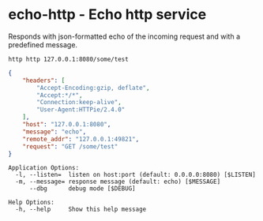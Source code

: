 # echo-http - Echo http service

Responds with json-formatted echo of the incoming request and with a predefined message.


`http http 127.0.0.1:8080/some/test`

```json
{
    "headers": [
        "Accept-Encoding:gzip, deflate",
        "Accept:*/*",
        "Connection:keep-alive",
        "User-Agent:HTTPie/2.4.0"
    ],
    "host": "127.0.0.1:8080",
    "message": "echo",
    "remote_addr": "127.0.0.1:49821",
    "request": "GET /some/test"
}

```

```
Application Options:
  -l, --listen=  listen on host:port (default: 0.0.0.0:8080) [$LISTEN]
  -m, --message= response message (default: echo) [$MESSAGE]
      --dbg      debug mode [$DEBUG]

Help Options:
  -h, --help     Show this help message
```